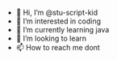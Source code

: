 - 👋 Hi, I’m @stu-script-kid
- 👀 I’m interested in coding
- 🌱 I’m currently learning java
- 💞️ I’m looking to learn
- 📫 How to reach me dont

<!---
stu-script-kid/stu-script-kid is a ✨ special ✨ repository because its `README.md` (this file) appears on your GitHub profile.
You can click the Preview link to take a look at your changes.
--->
